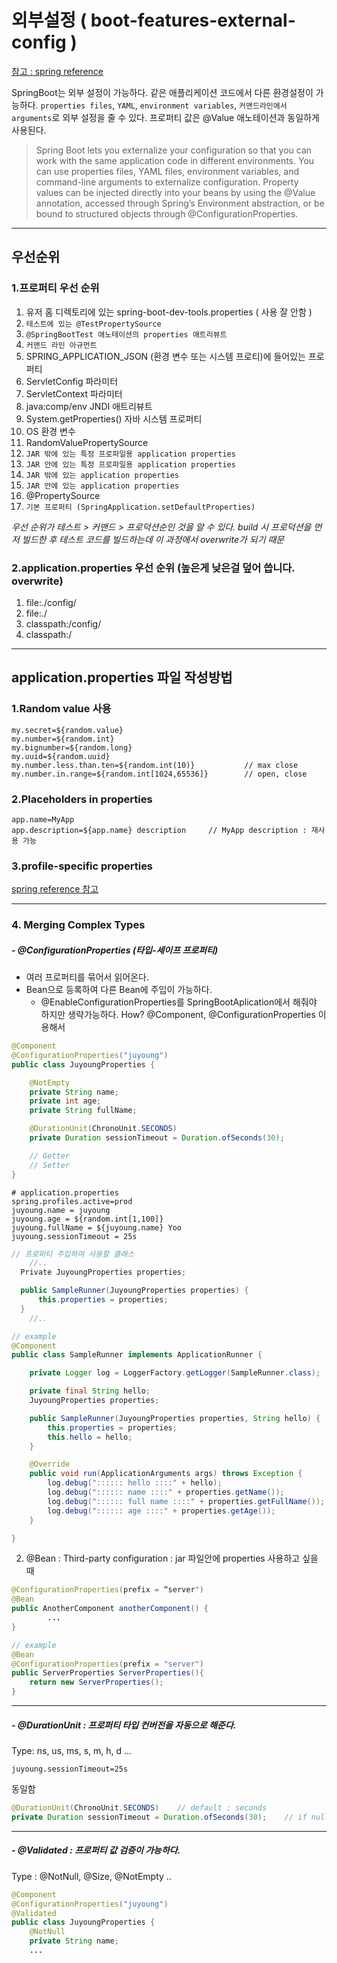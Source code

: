 # 외부설정 ( boot-features-external-config )
[참고 : spring reference ](https://docs.spring.io/spring-boot/docs/current/reference/htmlsingle/#boot-features-external-config)

SpringBoot는 외부 설정이 가능하다.
같은 애플리케이션 코드에서 다른 환경설정이 가능하다.
`properties files`, `YAML`, `environment variables`, `커맨드라인에서 arguments`로 외부 설정을 줄 수 있다.
프로퍼티 값은 @Value 애노테이션과 동일하게 사용된다.

>Spring Boot lets you externalize your configuration so that you can work with the same application code in different environments. You can use properties files, YAML files, environment variables, and command-line arguments to externalize configuration. Property values can be injected directly into your beans by using the @Value annotation, accessed through Spring’s Environment abstraction, or be bound to structured objects through @ConfigurationProperties.

---
## 우선순위
### 1.프로퍼티 우선 순위
1. 유저 홈 디렉토리에 있는 spring-boot-dev-tools.properties  ( 사용 잘 안함 )
2. `테스트에 있는 @TestPropertySource`
3. `@SpringBootTest 애노테이션의 properties 애트리뷰트`
4. `커맨드 라인 아규먼트`
5. SPRING_APPLICATION_JSON (환경 변수 또는 시스템 프로티)에 들어있는 프로퍼티
6. ServletConfig 파라미터
7. ServletContext 파라미터
8. java:comp/env JNDI 애트리뷰트
9. System.getProperties() 자바 시스템 프로퍼티
10. OS 환경 변수
11. RandomValuePropertySource
12. `JAR 밖에 있는 특정 프로파일용 application properties`
13. `JAR 안에 있는 특정 프로파일용 application properties`
14. `JAR 밖에 있는 application properties`
15. `JAR 안에 있는 application properties`
16. @PropertySource
17. `기본 프로퍼티 (SpringApplication.setDefaultProperties)`

_우선 순위가 테스트 > 커맨드 > 프로덕션순인 것을 알 수 있다.
build 시 프로덕션을 먼저 빌드한 후 테스트 코드를 빌드하는데 이 과정에서 overwrite가 되기 때문_

### 2.application.properties 우선 순위 (높은게 낮은걸 덮어 씁니다. overwrite)
1. file:./config/
2. file:./
3. classpath:/config/
4. classpath:/

---
## application.properties 파일 작성방법

### 1.Random value 사용
```
my.secret=${random.value}
my.number=${random.int}
my.bignumber=${random.long}
my.uuid=${random.uuid}
my.number.less.than.ten=${random.int(10)}           // max close
my.number.in.range=${random.int[1024,65536]}        // open, close
```

### 2.Placeholders in properties
```
app.name=MyApp
app.description=${app.name} description     // MyApp description : 재사용 가능
```
### 3.profile-specific properties
[spring reference 참고](https://docs.spring.io/spring-boot/docs/current/reference/htmlsingle/#boot-features-external-config-profile-specific-properties)

---

### 4. Merging Complex Types
##### - @ConfigurationProperties (타입-세이프 프로퍼티)
- 여러 프로퍼티를 묶어서 읽어온다.
- Bean으로 등록하여 다른 Bean에 주입이 가능하다.
  + @EnableConfigurationProperties를 SpringBootAplication에서 해줘야 하지만 생략가능하다.
  How? @Component, @ConfigurationProperties 이용해서

```java
@Component
@ConfigurationProperties("juyoung")
public class JuyoungProperties {

    @NotEmpty
    private String name;
    private int age;
    private String fullName;

    @DurationUnit(ChronoUnit.SECONDS)
    private Duration sessionTimeout = Duration.ofSeconds(30);

    // Getter
    // Setter
}
```
``` properties
# application.properties
spring.profiles.active=prod
juyoung.name = juyoung
juyoung.age = ${random.int[1,100]}
juyoung.fullName = ${juyoung.name} Yoo
juyoung.sessionTimeout = 25s
```
``` java
// 프로퍼티 주입하여 사용할 클래스
    //..
  Private JuyoungProperties properties;

  public SampleRunner(JuyoungProperties properties) {
      this.properties = properties;
  }
    //..
```
```java
// example
@Component
public class SampleRunner implements ApplicationRunner {

    private Logger log = LoggerFactory.getLogger(SampleRunner.class);

    private final String hello;
    JuyoungProperties properties;

    public SampleRunner(JuyoungProperties properties, String hello) {
        this.properties = properties;
        this.hello = hello;
    }

    @Override
    public void run(ApplicationArguments args) throws Exception {
        log.debug(":::::: hello ::::" + hello);
        log.debug(":::::: name ::::" + properties.getName());
        log.debug(":::::: full name ::::" + properties.getFullName());
        log.debug(":::::: age ::::" + properties.getAge());
    }

}
```

2. @Bean : Third-party configuration : jar 파일안에 properties 사용하고 싶을 때
```java
@ConfigurationProperties(prefix = “server")
@Bean
public AnotherComponent anotherComponent() {
        ...
}

// example
@Bean
@ConfigurationProperties(prefix = "server")
public ServerProperties ServerProperties(){
    return new ServerProperties();
}
```
---
##### - @DurationUnit : 프로퍼티 타입 컨버전을 자동으로 해준다.
Type: ns, us, ms, s, m, h, d ...
``` properties
juyoung.sessionTimeout=25s
```
동일함
```java
@DurationUnit(ChronoUnit.SECONDS)    // default : seconds
private Duration sessionTimeout = Duration.ofSeconds(30);    // if null : 30s
```
---
##### - @Validated : 프로퍼티 값 검증이 가능하다.
Type : @NotNull, @Size, @NotEmpty ..

```java
@Component
@ConfigurationProperties("juyoung")
@Validated
public class JuyoungProperties {
    @NotNull
    private String name;
    ...
```
